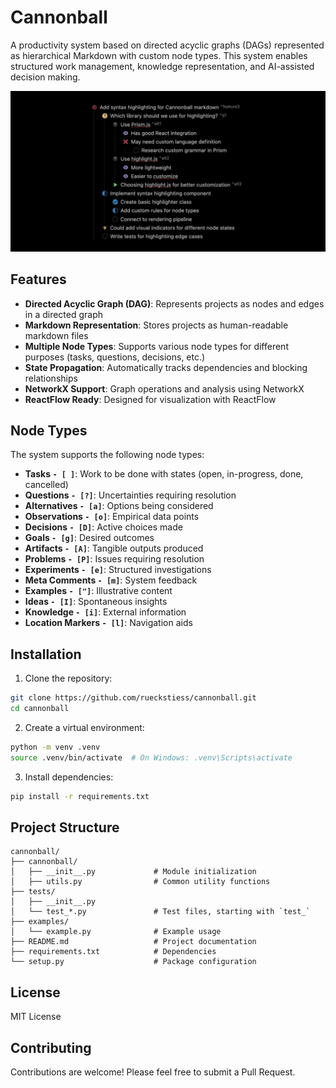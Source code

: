# Cannonball

A productivity system based on directed acyclic graphs (DAGs) represented as hierarchical Markdown with custom node types. This system enables structured work management, knowledge representation, and AI-assisted decision making.

![Teaser](./assets/teaser.png)

## Features

- **Directed Acyclic Graph (DAG)**: Represents projects as nodes and edges in a directed graph
- **Markdown Representation**: Stores projects as human-readable markdown files
- **Multiple Node Types**: Supports various node types for different purposes (tasks, questions, decisions, etc.)
- **State Propagation**: Automatically tracks dependencies and blocking relationships
- **NetworkX Support**: Graph operations and analysis using NetworkX
- **ReactFlow Ready**: Designed for visualization with ReactFlow

## Node Types

The system supports the following node types:

- **Tasks `- [ ]`**: Work to be done with states (open, in-progress, done, cancelled)
- **Questions `- [?]`**: Uncertainties requiring resolution
- **Alternatives `- [a]`**: Options being considered
- **Observations `- [o]`**: Empirical data points
- **Decisions `- [D]`**: Active choices made
- **Goals `- [g]`**: Desired outcomes
- **Artifacts `- [A]`**: Tangible outputs produced
- **Problems `- [P]`**: Issues requiring resolution
- **Experiments `- [e]`**: Structured investigations
- **Meta Comments `- [m]`**: System feedback
- **Examples `- ["]`**: Illustrative content
- **Ideas `- [I]`**: Spontaneous insights
- **Knowledge `- [i]`**: External information
- **Location Markers `- [l]`**: Navigation aids

## Installation

1. Clone the repository:
```bash
git clone https://github.com/rueckstiess/cannonball.git
cd cannonball
```

2. Create a virtual environment:
```bash
python -m venv .venv
source .venv/bin/activate  # On Windows: .venv\Scripts\activate
```

3. Install dependencies:
```bash
pip install -r requirements.txt
```

## Project Structure

```
cannonball/
├── cannonball/
│   ├── __init__.py             # Module initialization
│   ├── utils.py                # Common utility functions
├── tests/
│   ├── __init__.py
│   └── test_*.py               # Test files, starting with `test_`
├── examples/
│   └── example.py              # Example usage
├── README.md                   # Project documentation
├── requirements.txt            # Dependencies
└── setup.py                    # Package configuration
```

## License

MIT License

## Contributing

Contributions are welcome! Please feel free to submit a Pull Request.
